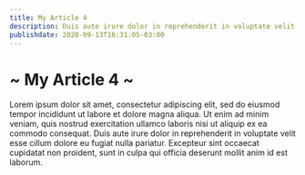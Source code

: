 ```yaml
---
title: My Article 4
description: Duis aute irure dolor in reprehenderit in voluptate velit esse cillum dolore eu fugiat nulla pariatur.
publishdate: 2020-09-13T16:31:05-03:00
---
```


# ~ My Article 4 ~

Lorem ipsum dolor sit amet, consectetur adipiscing elit, sed do eiusmod tempor incididunt ut labore et dolore magna aliqua. Ut enim ad minim veniam, quis nostrud exercitation ullamco laboris nisi ut aliquip ex ea commodo consequat. Duis aute irure dolor in reprehenderit in voluptate velit esse cillum dolore eu fugiat nulla pariatur. Excepteur sint occaecat cupidatat non proident, sunt in culpa qui officia deserunt mollit anim id est laborum.